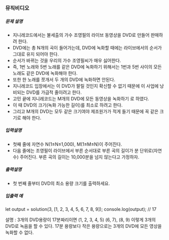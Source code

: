 ### 뮤직비디오

##### 문제 설명

- 지니레코드에서는 불세출의 가수 조영필의 라이브 동영상을 DVD로 만들어 판매하려 한다.
- DVD에는 총 N개의 곡이 들어가는데, DVD에 녹화할 때에는 라이브에서의 순서가 그대로 유지 되어야 한다.
- 순서가 바뀌는 것을 우리의 가수 조영필씨가 매우 싫어한다.
- 즉, 1번 노래와 5번 노래를 같은 DVD에 녹화하기 위해서는 1번과 5번 사이의 모든 노래도 같은 DVD에 녹화해야 한다.
- 또한 한 노래를 쪼개서 두 개의 DVD에 녹화하면 안된다.
- 지니레코드 입장에서는 이 DVD가 팔릴 것인지 확신할 수 없기 때문에 이 사업에 낭비되는 DVD를 가급적 줄이려고 한다.
- 고민 끝에 지니레코드는 M개의 DVD에 모든 동영상을 녹화하기 로 하였다.
- 이 때 DVD의 크기(녹화 가능한 길이)를 최소로 하려고 한다.
- 그리고 M개의 DVD는 모두 같은 크기여야 제조원가가 적게 들기 때문에 꼭 같은 크기로 해야 한다.

##### 입력설명

- 첫째 줄에 자연수 N(1≤N≤1,000), M(1≤M≤N)이 주어진다.
- 다음 줄에는 조영필이 라이브에서 부른 순서대로 부른 곡의 길이가 분 단위로(자연수) 주어진다. 부른 곡의 길이는 10,000분을 넘지 않는다고 가정하자.

##### 출력설명

- 첫 번째 줄부터 DVD의 최소 용량 크기를 출력하세요.

##### 입출력 예

let output = solution(3, [1, 2, 3, 4, 5, 6, 7, 8, 9]);
console.log(output); // 17

설명 : 3개의 DVD용량이 17분짜리이면 (1, 2, 3, 4, 5) (6, 7), (8, 9) 이렇게 3개의 DVD로 녹음을 할 수 있다. 17분 용량보다 작은 용량으로는 3개의 DVD에 모든 영상을 녹화할 수 없다.
